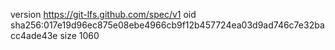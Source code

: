 version https://git-lfs.github.com/spec/v1
oid sha256:017e19d96ec875e08ebe4966cb9f12b457724ea03d9ad746c7e32bacc4ade43e
size 1060
